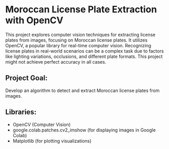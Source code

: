 # Moroccan License Plate Extraction with OpenCV

This project explores computer vision techniques for extracting license plates from images, focusing on Moroccan license plates. It utilizes OpenCV, a popular library for real-time computer vision.
Recognizing license plates in real-world scenarios can be a complex task due to factors like lighting variations, occlusions, and different plate formats. This project might not achieve perfect accuracy in all cases.

## Project Goal:

Develop an algorithm to detect and extract Moroccan license plates from images.

## Libraries:

* OpenCV (Computer Vision)
* google.colab.patches.cv2_imshow (for displaying images in Google Colab)
* Matplotlib (for plotting visualizations)
